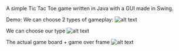 A simple Tic Tac Toe game written in Java with a GUI made in Swing.

Demo:
We can choose 2 types of gameplay:
![alt text](https://github.com/spitomot/Java-Tic-Tac-Toe-with-GUI/blob/master/p1.PNG)

We can choose our type
![alt text](https://github.com/spitomot/Java-Tic-Tac-Toe-with-GUI/blob/master/p2.PNG)

The actual game board + game over frame
![alt text](https://github.com/spitomot/Java-Tic-Tac-Toe-with-GUI/blob/master/p3.PNG)
